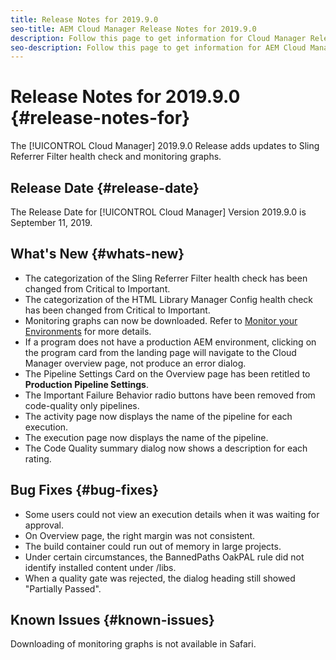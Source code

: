 ```yaml
---
title: Release Notes for 2019.9.0
seo-title: AEM Cloud Manager Release Notes for 2019.9.0
description: Follow this page to get information for Cloud Manager Release 2019.9.0.
seo-description: Follow this page to get information for AEM Cloud Manager Release 2019.9.0.
---
```

# Release Notes for 2019.9.0 {#release-notes-for}

The [!UICONTROL Cloud Manager] 2019.9.0 Release adds updates to Sling Referrer Filter health check and monitoring graphs.

## Release Date {#release-date}

The Release Date for [!UICONTROL Cloud Manager] Version 2019.9.0 is September 11, 2019.

## What's New {#whats-new}

* The categorization of the Sling Referrer Filter health check has been changed from Critical to Important.
* The categorization of the HTML Library Manager Config health check has been changed from Critical to Important.
* Monitoring graphs can now be downloaded. Refer to [Monitor your Environments](monitor-your-environments.md) for more details.
* If a program does not have a production AEM environment, clicking on the program card from the landing page will navigate to the Cloud Manager overview page, not produce an error dialog.
* The Pipeline Settings Card on the Overview page has been retitled to **Production Pipeline Settings**.
* The Important Failure Behavior radio buttons have been removed from code-quality only pipelines.
* The activity page now displays the name of the pipeline for each execution.
* The execution page now displays the name of the pipeline.
* The Code Quality summary dialog now shows a description for each rating.

## Bug Fixes {#bug-fixes}

* Some users could not view an execution details when it was waiting for approval.
* On Overview page, the right margin was not consistent.
* The build container could run out of memory in large projects.
* Under certain circumstances, the BannedPaths OakPAL rule did not identify installed content under /libs.
* When a quality gate was rejected, the dialog heading still showed "Partially Passed".

## Known Issues {#known-issues}

Downloading of monitoring graphs is not available in Safari.
